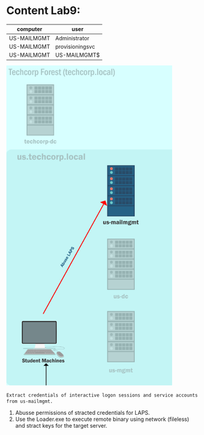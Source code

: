 # Content Lab9:

| computer | user |
| ------- | ------ |
| US-MAILMGMT | Administrator |
| US-MAILMGMT | provisioningsvc |
| US-MAILMGMT | US-MAILMGMT$ |

![us_mail-mgmt](us_mail-mgmt.png)

```
Extract credentials of interactive logon sessions and service accounts from us-mailmgmt.
```
  1. Abusse permissions of stracted credentials for LAPS.
  2. Use the Loader.exe to execute remote binary using network (fileless) and stract keys for the target server.

